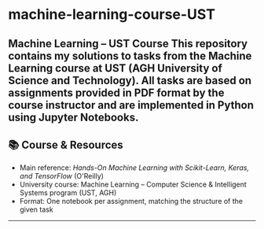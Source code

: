 # machine-learning-course-UST


Machine Learning – UST Course  This repository contains my solutions to tasks from the Machine Learning course at UST (AGH University of Science and Technology). All tasks are based on assignments provided in PDF format by the course instructor and are implemented in Python using **Jupyter Notebooks**.
---

## 📚 Course & Resources

- Main reference: *Hands-On Machine Learning with Scikit-Learn, Keras, and TensorFlow* (O'Reilly)
- University course: Machine Learning – Computer Science & Intelligent Systems program (UST, AGH)
- Format: One notebook per assignment, matching the structure of the given task

---
